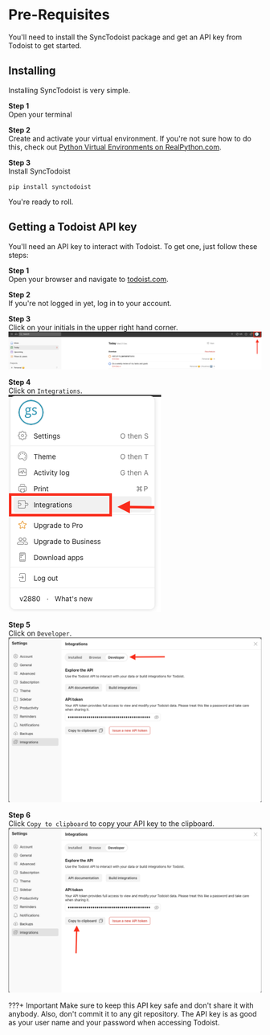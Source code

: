 # Pre-Requisites

You'll need to install the SyncTodoist package and get an API key from Todoist to get started.  

## Installing

Installing SyncTodoist is very simple. 

**Step 1**  
Open your terminal

**Step 2**  
Create and activate your virtual environment. If you're not sure how to do this, check out 
[Python Virtual Environments on RealPython.com](https://realpython.com/python-virtual-environments-a-primer/).  

**Step 3**  
Install SyncTodoist  
```shell
pip install synctodoist
```

You're ready to roll.

## Getting a Todoist API key

You'll need an API key to interact with Todoist. To get one, just follow these steps:

**Step 1**  
Open your browser and navigate to <a href="https://todoist.com" target="_blank">todoist.com</a>.  

**Step 2**  
If you're not logged in yet, log in to your account.  

**Step 3**  
Click on your initials in the upper right hand corner.  
![todoist-step-3.png](images/todoist-step-3.png)

**Step 4**  
Click on `Integrations`.  
![todoist-step-4.png](images/todoist-step-4.png)

**Step 5**  
Click on `Developer`.
![todoist-step-5.png](images/todoist-step-5.png)

**Step 6**  
Click `Copy to clipboard` to copy your API key to the clipboard.
![todoist-step-6.png](images/todoist-step-6.png)

???+ Important
    Make sure to keep this API key safe and don't share it with anybody. Also, don't commit it to any git repository. The API key is as good as your user name
    and your password when accessing Todoist.